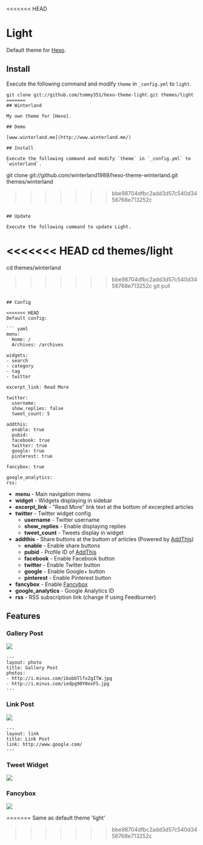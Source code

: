 <<<<<<< HEAD
# Light

Default theme for [Hexo].

## Install

Execute the following command and modify `theme` in `_config.yml` to `light`.

```
git clone git://github.com/tommy351/hexo-theme-light.git themes/light
=======
## Winterland

My own theme for [Hexo].

## Demo

[www.winterland.me](http://www.winterland.me/)

## Install

Execute the following command and modify `theme` in `_config.yml` to `winterland`.

```
git clone git://github.com/winterland1989/hexo-theme-winterland.git themes/winterland
>>>>>>> bbe98704dfbc2add3d57c540d3456768e713252c
```

## Update

Execute the following command to update Light.

```
<<<<<<< HEAD
cd themes/light
=======
cd themes/winterland
>>>>>>> bbe98704dfbc2add3d57c540d3456768e713252c
git pull
```

## Config

<<<<<<< HEAD
Default config:

``` yaml
menu:
  Home: /
  Archives: /archives

widgets:
- search
- category
- tag
- twitter

excerpt_link: Read More

twitter:
  username:
  show_replies: false
  tweet_count: 5

addthis:
  enable: true
  pubid:
  facebook: true
  twitter: true
  google: true
  pinterest: true

fancybox: true

google_analytics:
rss:
```

- **menu** - Main navigation menu
- **widget** - Widgets displaying in sidebar
- **excerpt_link** - "Read More" link text at the bottom of excerpted articles
- **twitter** - Twitter widget config
  - **username** - Twitter username
  - **show_replies** - Enable displaying replies
  - **tweet_count** - Tweets display in widget
- **addthis** - Share buttons at the buttom of articles (Powered by [AddThis])
  - **enable** - Enable share buttons
  - **pubid** - Profile ID of [AddThis]
  - **facebook** - Enable Facebook button
  - **twitter** - Enable Twitter button
  - **google** - Enable Google+ button
  - **pinterest** - Enable Pinterest button
- **fancybox** - Enable [Fancybox]
- **google_analytics** - Google Analytics ID
- **rss** - RSS subscription link (change if using Feedburner)

## Features

### Gallery Post

![](http://i.minus.com/ibp6Hbytwgof9y.jpg)

```
---
layout: photo
title: Gallery Post
photos:
- http://i.minus.com/ibobbTlfxZgITW.jpg
- http://i.minus.com/iedpg90Y0exFS.jpg
---
```

### Link Post

![](http://i.minus.com/i7hBbGqh14EWo.png)

```
---
layout: link
title: Link Post
link: http://www.google.com/
---
```

### Tweet Widget

![](http://i.minus.com/iMC8EyF9y0Y3y.PNG)

### Fancybox

![](http://i.minus.com/iHv7h7rZNqHvo.PNG)

[Hexo]: http://zespia.tw/hexo/
[AddThis]: https://www.addthis.com
[Fancybox]: http://fancyapps.com/fancybox/
=======
Same as default theme 'light'
>>>>>>> bbe98704dfbc2add3d57c540d3456768e713252c
